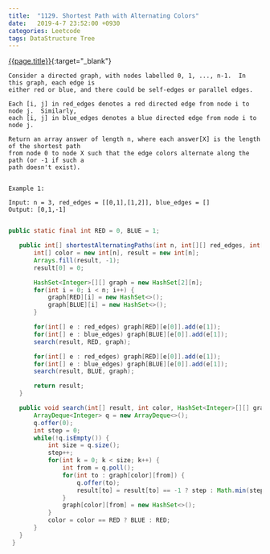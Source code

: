 ```yaml
---
title:  "1129. Shortest Path with Alternating Colors"
date:   2019-4-7 23:52:00 +0930
categories: Leetcode
tags: DataStructure Tree
---
```


[{{page.title}}](https://leetcode.com/problems/shortest-path-with-alternating-colors/){:target="_blank"}

    Consider a directed graph, with nodes labelled 0, 1, ..., n-1.  In this graph, each edge is
    either red or blue, and there could be self-edges or parallel edges.

    Each [i, j] in red_edges denotes a red directed edge from node i to node j.  Similarly,
    each [i, j] in blue_edges denotes a blue directed edge from node i to node j.

    Return an array answer of length n, where each answer[X] is the length of the shortest path
    from node 0 to node X such that the edge colors alternate along the path (or -1 if such a
    path doesn't exist).


    Example 1:

    Input: n = 3, red_edges = [[0,1],[1,2]], blue_edges = []
    Output: [0,1,-1]


```java

public static final int RED = 0, BLUE = 1;

   public int[] shortestAlternatingPaths(int n, int[][] red_edges, int[][] blue_edges) {
       int[] color = new int[n], result = new int[n];
       Arrays.fill(result, -1);
       result[0] = 0;

       HashSet<Integer>[][] graph = new HashSet[2][n];
       for(int i = 0; i < n; i++) {
           graph[RED][i] = new HashSet<>();
           graph[BLUE][i] = new HashSet<>();
       }

       for(int[] e : red_edges) graph[RED][e[0]].add(e[1]);
       for(int[] e : blue_edges) graph[BLUE][e[0]].add(e[1]);
       search(result, RED, graph);

       for(int[] e : red_edges) graph[RED][e[0]].add(e[1]);
       for(int[] e : blue_edges) graph[BLUE][e[0]].add(e[1]);
       search(result, BLUE, graph);

       return result;
   }

   public void search(int[] result, int color, HashSet<Integer>[][] graph) {
       ArrayDeque<Integer> q = new ArrayDeque<>();
       q.offer(0);
       int step = 0;
       while(!q.isEmpty()) {
           int size = q.size();
           step++;
           for(int k = 0; k < size; k++) {
               int from = q.poll();
               for(int to : graph[color][from]) {
                   q.offer(to);
                   result[to] = result[to] == -1 ? step : Math.min(step, result[to]);
               }
               graph[color][from] = new HashSet<>();
           }
           color = color == RED ? BLUE : RED;
       }
   }
 }

```
